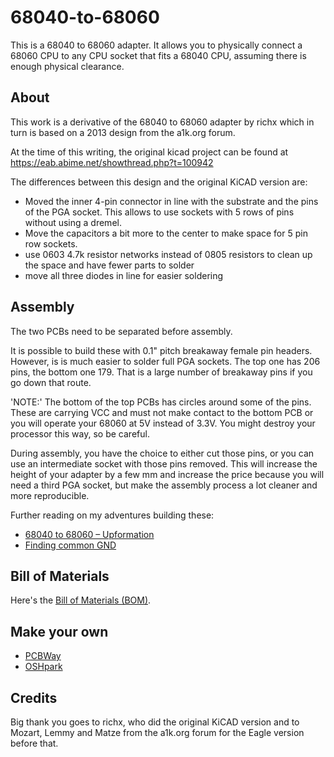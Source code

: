 # 68040-to-68060

This is a 68040 to 68060 adapter. It allows you to physically connect
a 68060 CPU to any CPU socket that fits a 68040 CPU, assuming there
is enough physical clearance.

## About

This work is a derivative of the 68040 to 68060 adapter
by richx which in turn is based on a 2013 design from
the a1k.org forum.

At the time of this writing, the original kicad project
can be found at https://eab.abime.net/showthread.php?t=100942

The differences between this design and the original KiCAD
version are:

  - Moved the inner 4-pin connector in line with the substrate
    and the pins of the PGA socket. This allows to use sockets
    with 5 rows of pins without using a dremel.
  - Move the capacitors a bit more to the center to make space
    for 5 pin row sockets.
  - use 0603 4.7k resistor networks instead of 0805 resistors to
    clean up the space and have fewer parts to solder
  - move all three diodes in line for easier soldering

## Assembly

The two PCBs need to be separated before assembly.

It is possible to build these with 0.1" pitch breakaway female
pin headers. However, is is much easier to solder full PGA sockets.
The top one has 206 pins, the bottom one 179. That is a large number
of breakaway pins if you go down that route.

'NOTE:' The bottom of the top PCBs has circles around some of the
pins. These are carrying VCC and must not make contact to the bottom
PCB or you will operate your 68060 at 5V instead of 3.3V. You might
destroy your processor this way, so be careful.

During assembly, you have the choice to either cut those pins, or you
can use an intermediate socket with those pins removed. This will increase
the height of your adapter by a few mm and increase the price because
you will need a third PGA socket, but make the assembly process a lot
cleaner and more reproducible.

Further reading on my adventures building these:
* [68040 to 68060 – Upformation](https://amiga.technology/2021/01/18/68040-to-68060-upformation/)
* [Finding common GND](https://amiga.technology/2021/02/25/finding-common-gnd/)

## Bill of Materials

Here's the [Bill of Materials (BOM)](bom.html).

## Make your own

* [PCBWay](https://www.pcbway.com/project/shareproject/68040_to_68060_adapter.html)
* [OSHpark](https://oshpark.com/shared_projects/q8HjYPrh)

## Credits

Big thank you goes to richx, who did the original KiCAD version
and to Mozart, Lemmy and Matze from the a1k.org forum for the
Eagle version before that.

